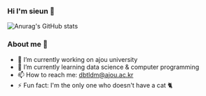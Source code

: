 ### Hi I'm sieun 👋 

![Anurag's GitHub stats](https://github-readme-stats.vercel.app/api?username=truthofmyrrh&show_icons=true&theme=outrun)

### About me 💖

- 🔭 I’m currently working on ajou university
- 🌱 I’m currently learning data science & computer programming
- 📫 How to reach me: dbtldm@ajou.ac.kr
- ⚡ Fun fact: I'm the only one who doesn't have a cat 🐈
